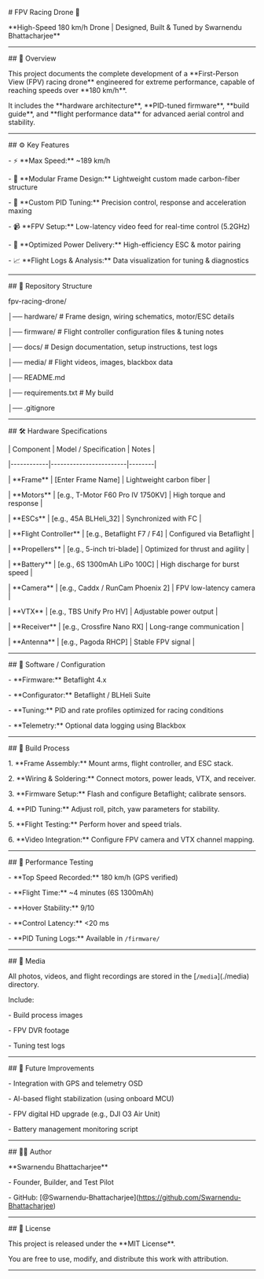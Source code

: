 \# FPV Racing Drone 🚀  

\*\*High-Speed 180 km/h Drone | Designed, Built \& Tuned by Swarnendu Bhattacharjee\*\*



---



\## 🧠 Overview  

This project documents the complete development of a \*\*First-Person View (FPV) racing drone\*\* engineered for extreme performance, capable of reaching speeds over \*\*180 km/h\*\*.  

It includes the \*\*hardware architecture\*\*, \*\*PID-tuned firmware\*\*, \*\*build guide\*\*,  and \*\*flight performance data\*\* for advanced aerial control and stability.



---



\## ⚙️ Key Features  

\- ⚡ \*\*Max Speed:\*\* ~189 km/h  

\- 🧩 \*\*Modular Frame Design:\*\* Lightweight custom made carbon-fiber structure  

\- 🧠 \*\*Custom PID Tuning:\*\* Precision control, response and acceleration maxing 

\- 📹 \*\*FPV Setup:\*\* Low-latency video feed for real-time control (5.2GHz) 

\- 🔋 \*\*Optimized Power Delivery:\*\* High-efficiency ESC \& motor pairing  

\- 📈 \*\*Flight Logs \& Analysis:\*\* Data visualization for tuning \& diagnostics  



---



\## 🧩 Repository Structure  

fpv-racing-drone/

│── hardware/ # Frame design, wiring schematics, motor/ESC details

│── firmware/ # Flight controller configuration files \& tuning notes

│── docs/ # Design documentation, setup instructions, test logs

│── media/ # Flight videos, images, blackbox data

│── README.md

│── requirements.txt # My build

│── .gitignore





---



\## 🛠️ Hardware Specifications  

| Component | Model / Specification | Notes |

|------------|------------------------|--------|

| \*\*Frame\*\* | \[Enter Frame Name] | Lightweight carbon fiber |

| \*\*Motors\*\* | \[e.g., T-Motor F60 Pro IV 1750KV] | High torque and response |

| \*\*ESCs\*\* | \[e.g., 45A BLHeli\_32] | Synchronized with FC |

| \*\*Flight Controller\*\* | \[e.g., Betaflight F7 / F4] | Configured via Betaflight |

| \*\*Propellers\*\* | \[e.g., 5-inch tri-blade] | Optimized for thrust and agility |

| \*\*Battery\*\* | \[e.g., 6S 1300mAh LiPo 100C] | High discharge for burst speed |

| \*\*Camera\*\* | \[e.g., Caddx / RunCam Phoenix 2] | FPV low-latency camera |

| \*\*VTX\*\* | \[e.g., TBS Unify Pro HV] | Adjustable power output |

| \*\*Receiver\*\* | \[e.g., Crossfire Nano RX] | Long-range communication |

| \*\*Antenna\*\* | \[e.g., Pagoda RHCP] | Stable FPV signal |



---



\## 🧰 Software / Configuration  

\- \*\*Firmware:\*\* Betaflight 4.x  

\- \*\*Configurator:\*\* Betaflight / BLHeli Suite  

\- \*\*Tuning:\*\* PID and rate profiles optimized for racing conditions  

\- \*\*Telemetry:\*\* Optional data logging using Blackbox  



---



\## 🧱 Build Process  

1\. \*\*Frame Assembly:\*\* Mount arms, flight controller, and ESC stack.  

2\. \*\*Wiring \& Soldering:\*\* Connect motors, power leads, VTX, and receiver.  

3\. \*\*Firmware Setup:\*\* Flash and configure Betaflight; calibrate sensors.  

4\. \*\*PID Tuning:\*\* Adjust roll, pitch, yaw parameters for stability.  

5\. \*\*Flight Testing:\*\* Perform hover and speed trials.  

6\. \*\*Video Integration:\*\* Configure FPV camera and VTX channel mapping.  



---



\## 🧪 Performance Testing  

\- \*\*Top Speed Recorded:\*\* 180 km/h (GPS verified)  

\- \*\*Flight Time:\*\* ~4 minutes (6S 1300mAh)  

\- \*\*Hover Stability:\*\* 9/10  

\- \*\*Control Latency:\*\* <20 ms  

\- \*\*PID Tuning Logs:\*\* Available in `/firmware/`  



---



\## 🎥 Media  

All photos, videos, and flight recordings are stored in the \[`/media`](./media) directory.  

Include:

\- Build process images  

\- FPV DVR footage  

\- Tuning test logs  



---



\## 🧩 Future Improvements  

\- Integration with GPS and telemetry OSD  

\- AI-based flight stabilization (using onboard MCU)  

\- FPV digital HD upgrade (e.g., DJI O3 Air Unit)  

\- Battery management monitoring script  



---



\## 🧑‍💻 Author  

\*\*Swarnendu Bhattacharjee\*\*  

\- Founder, Builder, and Test Pilot  

\- GitHub: \[@Swarnendu-Bhattacharjee](https://github.com/Swarnendu-Bhattacharjee)



---



\## 📜 License  

This project is released under the \*\*MIT License\*\*.  

You are free to use, modify, and distribute this work with attribution.



---



